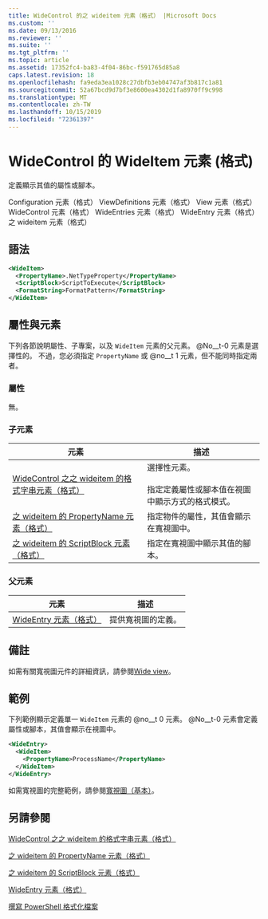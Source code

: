 ```yaml
---
title: WideControl 的之 wideitem 元素（格式） |Microsoft Docs
ms.custom: ''
ms.date: 09/13/2016
ms.reviewer: ''
ms.suite: ''
ms.tgt_pltfrm: ''
ms.topic: article
ms.assetid: 17352fc4-ba83-4f04-86bc-f591765d85a8
caps.latest.revision: 18
ms.openlocfilehash: fa9eda3ea1028c27dbfb3eb04747af3b817c1a81
ms.sourcegitcommit: 52a67bcd9d7bf3e8600ea4302d1fa8970ff9c998
ms.translationtype: MT
ms.contentlocale: zh-TW
ms.lasthandoff: 10/15/2019
ms.locfileid: "72361397"
---
```

# <a name="wideitem-element-for-widecontrol-format"></a>WideControl 的 WideItem 元素 (格式)

定義顯示其值的屬性或腳本。

Configuration 元素（格式） ViewDefinitions 元素（格式） View 元素（格式） WideControl 元素（格式） WideEntries 元素（格式） WideEntry 元素（格式）之 wideitem 元素（格式）

## <a name="syntax"></a>語法

```xml
<WideItem>
  <PropertyName>.NetTypeProperty</PropertyName>
  <ScriptBlock>ScriptToExecute</ScriptBlock>
  <FormatString>FormatPattern</FormatString>
</WideItem>
```

## <a name="attributes-and-elements"></a>屬性與元素

下列各節說明屬性、子專案，以及 `WideItem` 元素的父元素。 @No__t-0 元素是選擇性的。 不過，您必須指定 `PropertyName` 或 @no__t 1 元素，但不能同時指定兩者。

### <a name="attributes"></a>屬性

無。

### <a name="child-elements"></a>子元素

|元素|描述|
|-------------|-----------------|
|[WideControl 之之 wideitem 的格式字串元素（格式）](./formatstring-element-for-wideitem-for-widecontrol-format.md)|選擇性元素。<br /><br /> 指定定義屬性或腳本值在視圖中顯示方式的格式模式。|
|[之 wideitem 的 PropertyName 元素（格式）](./propertyname-element-for-wideitem-for-widecontrol-format.md)|指定物件的屬性，其值會顯示在寬視圖中。|
|[之 wideitem 的 ScriptBlock 元素（格式）](./scriptblock-element-for-wideitem-for-widecontrol-format.md)|指定在寬視圖中顯示其值的腳本。|

### <a name="parent-elements"></a>父元素

|元素|描述|
|-------------|-----------------|
|[WideEntry 元素（格式）](./wideentry-element-for-widecontrol-format.md)|提供寬視圖的定義。|

## <a name="remarks"></a>備註

如需有關寬視圖元件的詳細資訊，請參閱[Wide view](./creating-a-wide-view.md)。

## <a name="example"></a>範例

下列範例顯示定義單一 `WideItem` 元素的 @no__t 0 元素。 @No__t-0 元素會定義屬性或腳本，其值會顯示在視圖中。

```xml
<WideEntry>
  <WideItem>
    <PropertyName>ProcessName</PropertyName>
  </WideItem>
</WideEntry>
```

如需寬視圖的完整範例，請參閱[寬視圖（基本）](./wide-view-basic.md)。

## <a name="see-also"></a>另請參閱

[WideControl 之之 wideitem 的格式字串元素（格式）](./formatstring-element-for-wideitem-for-widecontrol-format.md)

[之 wideitem 的 PropertyName 元素（格式）](./propertyname-element-for-wideitem-for-widecontrol-format.md)

[之 wideitem 的 ScriptBlock 元素（格式）](./scriptblock-element-for-wideitem-for-widecontrol-format.md)

[WideEntry 元素（格式）](./wideentry-element-for-widecontrol-format.md)

[撰寫 PowerShell 格式化檔案](./writing-a-powershell-formatting-file.md)
